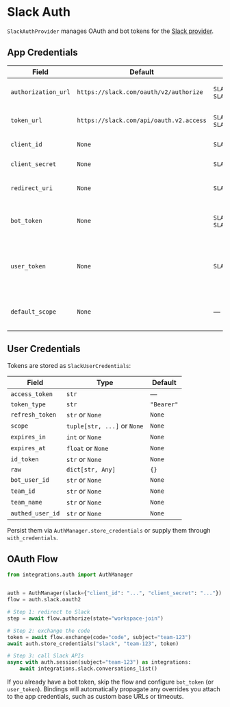 # Slack Auth

`SlackAuthProvider` manages OAuth and bot tokens for the [Slack provider](../providers/slack.md).

## App Credentials

| Field | Default | Env keys | Notes |
| --- | --- | --- | --- |
| `authorization_url` | `https://slack.com/oauth/v2/authorize` | `SLACK_AUTHORIZATION_URL`, `SLACK_AUTHORIZE_URL` | OAuth authorization endpoint. |
| `token_url` | `https://slack.com/api/oauth.v2.access` | `SLACK_TOKEN_URL`, `SLACK_ACCESS_TOKEN_URL` | OAuth token exchange endpoint. |
| `client_id` | `None` | `SLACK_CLIENT_ID` | OAuth client ID. |
| `client_secret` | `None` | `SLACK_CLIENT_SECRET` | OAuth client secret. |
| `redirect_uri` | `None` | `SLACK_REDIRECT_URI` | Optional redirect override. |
| `bot_token` | `None` | `SLACK_BOT_TOKEN`, `SLACK_TOKEN` | Bot token fallback when you skip OAuth. |
| `user_token` | `None` | `SLACK_USER_TOKEN` | Alternate fallback used when no bot token is configured. |
| `default_scope` | `None` | — | Provide scopes for the OAuth flow. |

## User Credentials

Tokens are stored as `SlackUserCredentials`:

| Field | Type | Default |
| --- | --- | --- |
| `access_token` | `str` | — |
| `token_type` | `str` | `"Bearer"` |
| `refresh_token` | `str` or `None` | `None` |
| `scope` | `tuple[str, ...]` or `None` | `None` |
| `expires_in` | `int` or `None` | `None` |
| `expires_at` | `float` or `None` | `None` |
| `id_token` | `str` or `None` | `None` |
| `raw` | `dict[str, Any]` | `{}` |
| `bot_user_id` | `str` or `None` | `None` |
| `team_id` | `str` or `None` | `None` |
| `team_name` | `str` or `None` | `None` |
| `authed_user_id` | `str` or `None` | `None` |

Persist them via `AuthManager.store_credentials` or supply them through `with_credentials`.

## OAuth Flow

```python
from integrations.auth import AuthManager


auth = AuthManager(slack={"client_id": "...", "client_secret": "..."})
flow = auth.slack.oauth2

# Step 1: redirect to Slack
step = await flow.authorize(state="workspace-join")

# Step 2: exchange the code
token = await flow.exchange(code="code", subject="team-123")
await auth.store_credentials("slack", "team-123", token)

# Step 3: call Slack APIs
async with auth.session(subject="team-123") as integrations:
    await integrations.slack.conversations_list()
```

If you already have a bot token, skip the flow and configure `bot_token` (or `user_token`). Bindings will automatically propagate any overrides you attach to the app credentials, such as custom base URLs or timeouts.
